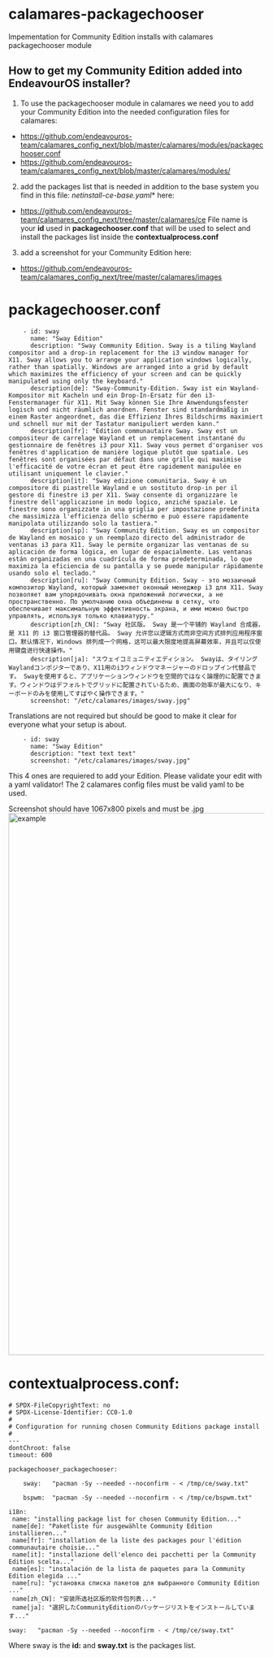 # calamares-packagechooser
Impementation for Community Edition installs with calamares packagechooser module

## How to get my Community Edition added into EndeavourOS installer?

1. To use the packagechooser module in calamares we need you to add your Community Edition into the needed configuration files for calamares:
* https://github.com/endeavouros-team/calamares_config_next/blob/master/calamares/modules/packagechooser.conf
* https://github.com/endeavouros-team/calamares_config_next/blob/master/calamares/modules/

2. add the packages list that is needed in addition to the base system you find in this file: *netinstall-ce-base.yaml** here:
* https://github.com/endeavouros-team/calamares_config_next/tree/master/calamares/ce
File name is your **id** used in **packagechooser.conf** that will be used to select and install the packages list inside the **contextualprocess.conf**

3. add a screenshot for your Community Edition here:
* https://github.com/endeavouros-team/calamares_config_next/tree/master/calamares/images

# packagechooser.conf

```
    - id: sway
      name: "Sway Edition"
      description: "Sway Community Edition. Sway is a tiling Wayland compositor and a drop-in replacement for the i3 window manager for X11. Sway allows you to arrange your application windows logically, rather than spatially. Windows are arranged into a grid by default which maximizes the efficiency of your screen and can be quickly manipulated using only the keyboard."
      description[de]: "Sway-Community-Edition. Sway ist ein Wayland-Kompositor mit Kacheln und ein Drop-In-Ersatz für den i3-Fenstermanager für X11. Mit Sway können Sie Ihre Anwendungsfenster logisch und nicht räumlich anordnen. Fenster sind standardmäßig in einem Raster angeordnet, das die Effizienz Ihres Bildschirms maximiert und schnell nur mit der Tastatur manipuliert werden kann."
      description[fr]: "Édition communautaire Sway. Sway est un compositeur de carrelage Wayland et un remplacement instantané du gestionnaire de fenêtres i3 pour X11. Sway vous permet d'organiser vos fenêtres d'application de manière logique plutôt que spatiale. Les fenêtres sont organisées par défaut dans une grille qui maximise l'efficacité de votre écran et peut être rapidement manipulée en utilisant uniquement le clavier."
      description[it]: "Sway edizione comunitaria. Sway è un compositore di piastrelle Wayland e un sostituto drop-in per il gestore di finestre i3 per X11. Sway consente di organizzare le finestre dell'applicazione in modo logico, anziché spaziale. Le finestre sono organizzate in una griglia per impostazione predefinita che massimizza l'efficienza dello schermo e può essere rapidamente manipolata utilizzando solo la tastiera."
      description[sp]: "Sway Community Edition. Sway es un compositor de Wayland en mosaico y un reemplazo directo del administrador de ventanas i3 para X11. Sway le permite organizar las ventanas de su aplicación de forma lógica, en lugar de espacialmente. Las ventanas están organizadas en una cuadrícula de forma predeterminada, lo que maximiza la eficiencia de su pantalla y se puede manipular rápidamente usando solo el teclado."
      description[ru]: "Sway Community Edition. Sway - это мозаичный композитор Wayland, который заменяет оконный менеджер i3 для X11. Sway позволяет вам упорядочивать окна приложений логически, а не пространственно. По умолчанию окна объединены в сетку, что обеспечивает максимальную эффективность экрана, и ими можно быстро управлять, используя только клавиатуру."
      description[zh_CN]: "Sway 社区版。 Sway 是一个平铺的 Wayland 合成器，是 X11 的 i3 窗口管理器的替代品。 Sway 允许您以逻辑方式而非空间方式排列应用程序窗口。默认情况下，Windows 排列成一个网格，这可以最大限度地提高屏幕效率，并且可以仅使用键盘进行快速操作。"
      description[ja]: "スウェイコミュニティエディション。 Swayは、タイリングWaylandコンポジターであり、X11用のi3ウィンドウマネージャーのドロップイン代替品です。 Swayを使用すると、アプリケーションウィンドウを空間的ではなく論理的に配置できます。ウィンドウはデフォルトでグリッドに配置されているため、画面の効率が最大になり、キーボードのみを使用してすばやく操作できます。"
      screenshot: "/etc/calamares/images/sway.jpg"
```

Translations are not required  but should be good to make it clear for everyone what your setup is about.

```
    - id: sway
      name: "Sway Edition"
      description: "text text text"
      screenshot: "/etc/calamares/images/sway.jpg"
 ```

This 4 ones are requiered to add your Edition. Please validate your edit with a yaml validator! The 2 calamares config files must be valid yaml to be used.

Screenshot should have 1067x800 pixels and must be .jpg
<img src="https://raw.githubusercontent.com/endeavouros-team/calamares_config_next/master/calamares/images/sway.jpg" alt="example" width="1067"/>

# contextualprocess.conf:

```
# SPDX-FileCopyrightText: no
# SPDX-License-Identifier: CC0-1.0
#
# Configuration for running chosen Community Editions package install
#
---
dontChroot: false
timeout: 600

packagechooser_packagechooser:

    sway:   "pacman -Sy --needed --noconfirm - < /tmp/ce/sway.txt"
    
    bspwm:  "pacman -Sy --needed --noconfirm - < /tmp/ce/bspwm.txt"
 
i18n:
 name: "installing package list for chosen Community Edition..."
 name[de]: "Paketliste für ausgewählte Community Edition installieren..."
 name[fr]: "installation de la liste des packages pour l'édition communautaire choisie..."
 name[it]: "installazione dell'elenco dei pacchetti per la Community Edition scelta..."
 name[es]: "instalación de la lista de paquetes para la Community Edition elegida ..."
 name[ru]: "установка списка пакетов для выбранного Community Edition ..."
 name[zh_CN]: "安装所选社区版的软件包列表..."
 name[ja]: "選択したCommunityEditionのパッケージリストをインストールしています..."
```
   
   
 `sway:   "pacman -Sy --needed --noconfirm - < /tmp/ce/sway.txt"`
 
 Where sway is the **id:** and **sway.txt** is the packages list.
